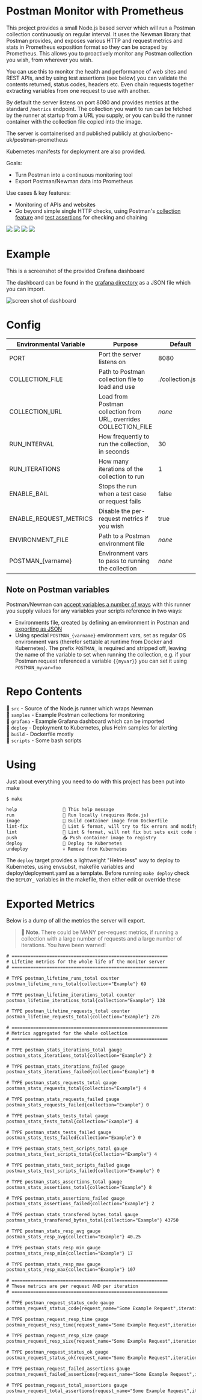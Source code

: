 # Postman Monitor with Prometheus

This project provides a small Node.js based server which will run a Postman collection continuously on regular interval. It uses the Newman library that Postman provides, and exposes various HTTP and request metrics and stats in Prometheus exposition format so they can be scraped by Prometheus. This allows you to proactively monitor any Postman collection you wish, from wherever you wish.

You can use this to monitor the health and performance of web sites and REST APIs, and by using test assertions (see below) you can validate the contents returned, status codes, headers etc. Even chain requests together extracting variables from one request to use with another.

By default the server listens on port 8080 and provides metrics at the standard `/metrics` endpoint. The collection you want to run can be fetched by the runner at startup from a URL you supply, or you can build the runner container with the collection file copied into the image.

The server is containerised and published publicly at ghcr.io/benc-uk/postman-prometheus

Kubernetes manifests for deployment are also provided.

Goals:

- Turn Postman into a continuous monitoring tool
- Export Postman/Newman data into Prometheus

Use cases & key features:

- Monitoring of APIs and websites
- Go beyond simple single HTTP checks, using Postman's [collection feature](https://learning.postman.com/docs/running-collections/intro-to-collection-runs/) and [test assertions](https://learning.postman.com/docs/writing-scripts/script-references/test-examples/) for checking and chaining

![](https://img.shields.io/github/license/benc-uk/postman-prometheus)
![](https://img.shields.io/github/last-commit/benc-uk/postman-prometheus)
![](https://img.shields.io/github/release/benc-uk/postman-prometheus)
![](https://img.shields.io/github/checks-status/benc-uk/postman-prometheus/main)

# Example

This is a screenshot of the provided Grafana dashboard

The dashboard can be found in the [grafana directory](https://github.com/benc-uk/postman-prometheus/tree/main/grafana) as a JSON file which you can import.

![screen shot of dashboard](https://user-images.githubusercontent.com/14982936/111913204-fd8a6400-8a64-11eb-95c1-a40f4828d05f.png)

# Config

| Environmental Variable | Purpose                                                          | Default           |
| ---------------------- | ---------------------------------------------------------------- | ----------------- |
| PORT                   | Port the server listens on                                       | 8080              |
| COLLECTION_FILE        | Path to Postman collection file to load and use                  | ./collection.json |
| COLLECTION_URL         | Load from Postman collection from URL, overrides COLLECTION_FILE | _none_            |
| RUN_INTERVAL           | How frequently to run the collection, in seconds                 | 30                |
| RUN_ITERATIONS         | How many iterations of the collection to run                     | 1                 |
| ENABLE_BAIL            | Stops the run when a test case or request fails                  | false             |
| ENABLE_REQUEST_METRICS | Disable the per-request metrics if you wish                      | true              |
| ENVIRONMENT_FILE       | Path to a Postman environment file                               | _none_            |
| POSTMAN\_{varname}     | Environment vars to pass to running the collection               | _none_            |

## Note on Postman variables

Postman/Newman can [accept variables a number of ways](https://learning.postman.com/docs/sending-requests/variables/) with this runner you supply values for any variables your scripts reference in two ways:

- Environments file, created by defining an environment in Postman and [exporting as JSON](https://learning.postman.com/docs/getting-started/importing-and-exporting-data/#exporting-environments)
- Using special `POSTMAN_{varname}` environment vars, set as regular OS environment vars (therefor settable at runtime from Docker and Kubernetes). The prefix `POSTMAN_` is required and stripped off, leaving the name of the variable to set when running the collection, e.g. if your Postman request referenced a variable `{{myvar}}` you can set it using `POSTMAN_myvar=foo`

# Repo Contents

📁 `src` - Source of the Node.js runner which wraps Newman  
📁 `samples` - Example Postman collections for monitoring  
📁 `grafana` - Example Grafana dashboard which can be imported  
📁 `deploy` - Deployment to Kubernetes, plus Helm samples for alerting  
📁 `build` - Dockerfile mostly  
📁 `scripts` - Some bash scripts

# Using

Just about everything you need to do with this project has been put into make

```txt
$ make

help                 💬 This help message 
run                  🥈 Run locally (requires Node.js) ‍
image                🔨 Build container image from Dockerfile 
lint-fix             📜 Lint & format, will try to fix errors and modify code 
lint                 🔎 Lint & format, will not fix but sets exit code on error 
push                 📤 Push container image to registry
deploy               🚀 Deploy to Kubernetes 
undeploy             💀 Remove from Kubernetes 
```

The `deploy` target provides a lightweight "Helm-less" way to deploy to Kubernetes, using envsubst, makefile variables and deploy/deployment.yaml as a template.
Before running `make deploy` check the `DEPLOY_` variables in the makefile, then either edit or override these

# Exported Metrics

Below is a dump of all the metrics the server will export.

> **💬 Note**. There could be MANY per-request metrics, if running a collection with a large number of requests and a large number of iterations. You have been warned!

```txt
# ==========================================================
# Lifetime metrics for the whole life of the monitor server
# ==========================================================

# TYPE postman_lifetime_runs_total counter
postman_lifetime_runs_total{collection="Example"} 69

# TYPE postman_lifetime_iterations_total counter
postman_lifetime_iterations_total{collection="Example"} 138

# TYPE postman_lifetime_requests_total counter
postman_lifetime_requests_total{collection="Example"} 276

# ==========================================================
# Metrics aggregated for the whole collection
# ==========================================================

# TYPE postman_stats_iterations_total gauge
postman_stats_iterations_total{collection="Example"} 2

# TYPE postman_stats_iterations_failed gauge
postman_stats_iterations_failed{collection="Example"} 0 

# TYPE postman_stats_requests_total gauge
postman_stats_requests_total{collection="Example"} 4

# TYPE postman_stats_requests_failed gauge
postman_stats_requests_failed{collection="Example"} 0

# TYPE postman_stats_tests_total gauge
postman_stats_tests_total{collection="Example"} 4

# TYPE postman_stats_tests_failed gauge
postman_stats_tests_failed{collection="Example"} 0

# TYPE postman_stats_test_scripts_total gauge
postman_stats_test_scripts_total{collection="Example"} 4

# TYPE postman_stats_test_scripts_failed gauge
postman_stats_test_scripts_failed{collection="Example"} 0

# TYPE postman_stats_assertions_total gauge
postman_stats_assertions_total{collection="Example"} 8

# TYPE postman_stats_assertions_failed gauge
postman_stats_assertions_failed{collection="Example"} 2

# TYPE postman_stats_transfered_bytes_total gauge
postman_stats_transfered_bytes_total{collection="Example"} 43750

# TYPE postman_stats_resp_avg gauge
postman_stats_resp_avg{collection="Example"} 40.25

# TYPE postman_stats_resp_min gauge
postman_stats_resp_min{collection="Example"} 17

# TYPE postman_stats_resp_max gauge
postman_stats_resp_max{collection="Example"} 107

# ==========================================================
# These metrics are per request AND per iteration
# ==========================================================

# TYPE postman_request_status_code gauge
postman_request_status_code{request_name="Some Example Request",iteration="0",collection="Example"} 200

# TYPE postman_request_resp_time gauge
postman_request_resp_time{request_name="Some Example Request",iteration="0",collection="Example"} 19

# TYPE postman_request_resp_size gauge
postman_request_resp_size{request_name="Some Example Request",iteration="0",collection="Example"} 8684

# TYPE postman_request_status_ok gauge
postman_request_status_ok{request_name="Some Example Request",iteration="0",collection="Example"} 1

# TYPE postman_request_failed_assertions gauge
postman_request_failed_assertions{request_name="Some Example Request",iteration="0",collection="Example"} 0

# TYPE postman_request_total_assertions gauge
postman_request_total_assertions{request_name="Some Example Request",iteration="0",collection="Example"} 3
```
